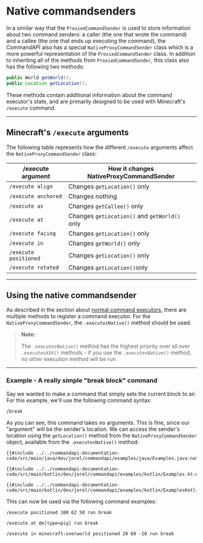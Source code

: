 # Native commandsenders

In a similar way that the `ProxiedCommandSender` is used to store information about two command senders: a caller (the one that wrote the command) and a callee (the one that ends up executing the command), the CommandAPI also has a special `NativeProxyCommandSender` class which is a more powerful representation of the `ProxiedCommandSender` class. In addition to inheriting all of the methods from `ProxiedCommandSender`, this class also has the following two methods:

```java
public World getWorld();
public Location getLocation();
```

These methods contain additional information about the command executor's state, and are primarily designed to be used with Minecraft's `/execute` command.

-----

## Minecraft's `/execute` arguments

The following table represents how the different `/execute` arguments affect the `NativeProxyCommandSender` class:

| /execute argument     | How it changes NativeProxyCommandSender       |
| --------------------- | --------------------------------------------- |
| `/execute align`      | Changes `getLocation()` only                  |
| `/execute anchored`   | Changes nothing                               |
| `/execute as`         | Changes `getCallee()` only                    |
| `/execute at`         | Changes `getLocation()` and `getWorld()` only |
| `/execute facing`     | Changes `getLocation()` only                  |
| `/execute in`         | Changes `getWorld()` only                     |
| `/execute positioned` | Changes `getLocation()` only                  |
| `/execute rotated`    | Changes `getLocation()`only                   |

-----

## Using the native commandsender

As described in the section about [normal command executors](./normalexecutors.md), there are multiple methods to register a command executor. For the `NativeProxyCommandSender`, the `.executesNative()` method should be used.

> **Note:**
>
> The `.executesNative()` method has the highest priority over all over `.executesXXX()` methods - if you use the `.executesNative()` method, no other execution method will be run.

-----

<div class="example">

### Example - A really simple "break block" command

Say we wanted to make a command that simply sets the current block to air. For this example, we'll use the following command syntax:

```mccmd
/break
```

As you can see, this command takes no arguments. This is fine, since our "argument" will be the sender's location. We can access the sender's location using the `getLocation()` method from the `NativeProxyCommandSender` object, available from the `.executesNative()` method:

<div class="multi-pre">

```java,Java
{{#include ../../commandapi-documentation-code/src/main/java/dev/jorel/commandapi/examples/java/Examples.java:native1}}
```

```kotlin,Kotlin
{{#include ../../commandapi-documentation-code/src/main/kotlin/dev/jorel/commandapi/examples/kotlin/Examples.kt:native1}}
```

```kotlin,Kotlin_DSL
{{#include ../../commandapi-documentation-code/src/main/kotlin/dev/jorel/commandapi/examples/kotlin/ExamplesKotlinDSL.kt:nativesender}}
```

</div>

This can now be used via the following command examples:

```mccmd
/execute positioned 100 62 50 run break
```

```mccmd
/execute at @e[type=pig] run break
```

```mccmd
/execute in minecraft:overworld positioned 20 60 -20 run break
```

</div>
